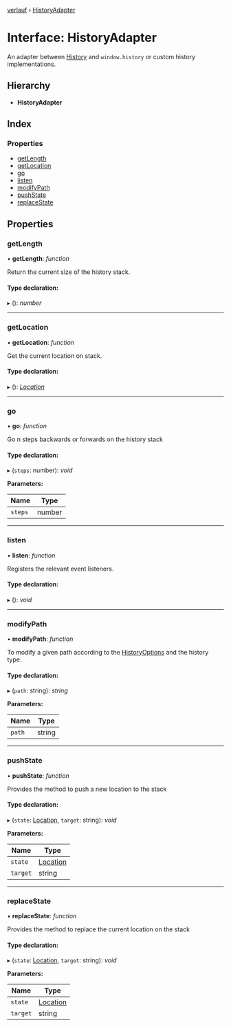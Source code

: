 [verlauf](../README.md) › [HistoryAdapter](historyadapter.md)

# Interface: HistoryAdapter

An adapter between [History](../classes/history.md) and `window.history` or custom history implementations.

## Hierarchy

* **HistoryAdapter**

## Index

### Properties

* [getLength](historyadapter.md#getlength)
* [getLocation](historyadapter.md#getlocation)
* [go](historyadapter.md#go)
* [listen](historyadapter.md#listen)
* [modifyPath](historyadapter.md#modifypath)
* [pushState](historyadapter.md#pushstate)
* [replaceState](historyadapter.md#replacestate)

## Properties

###  getLength

• **getLength**: *function*

Return the current size of the history stack.

#### Type declaration:

▸ (): *number*

___

###  getLocation

• **getLocation**: *function*

Get the current location on stack.

#### Type declaration:

▸ (): *[Location](location.md)*

___

###  go

• **go**: *function*

Go n steps backwards or forwards on the history stack

#### Type declaration:

▸ (`steps`: number): *void*

**Parameters:**

Name | Type |
------ | ------ |
`steps` | number |

___

###  listen

• **listen**: *function*

Registers the relevant event listeners.

#### Type declaration:

▸ (): *void*

___

###  modifyPath

• **modifyPath**: *function*

To modify a given path according to the [HistoryOptions](historyoptions.md) and the history type.

#### Type declaration:

▸ (`path`: string): *string*

**Parameters:**

Name | Type |
------ | ------ |
`path` | string |

___

###  pushState

• **pushState**: *function*

Provides the method to push a new location to the stack

#### Type declaration:

▸ (`state`: [Location](location.md), `target`: string): *void*

**Parameters:**

Name | Type |
------ | ------ |
`state` | [Location](location.md) |
`target` | string |

___

###  replaceState

• **replaceState**: *function*

Provides the method to replace the current location on the stack

#### Type declaration:

▸ (`state`: [Location](location.md), `target`: string): *void*

**Parameters:**

Name | Type |
------ | ------ |
`state` | [Location](location.md) |
`target` | string |
